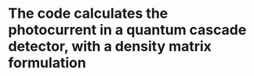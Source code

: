 # The code calculates the photocurrent in a quantum cascade detector, with a density matrix formulation
